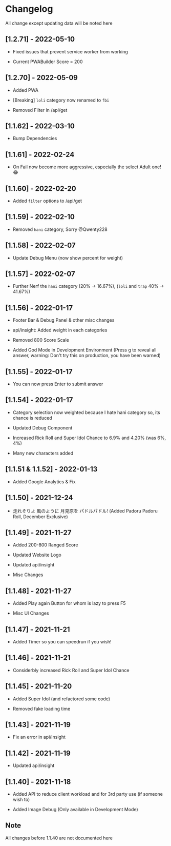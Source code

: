# Changelog

All change except updating data will be noted here

## [1.2.71] - 2022-05-10

- Fixed issues that prevent service worker from working

- Current PWABuilder Score = 200

## [1.2.70] - 2022-05-09

- Added PWA

- [Breaking] `loli` category now renamed to `fbi`

- Removed Filter in /api/get

## [1.1.62] - 2022-03-10

- Bump Dependencies

## [1.1.61] - 2022-02-24

- On Fail now become more aggressive, especially the select Adult one! 😂

## [1.1.60] - 2022-02-20

- Added `filter` options to /api/get

## [1.1.59] - 2022-02-10

- Removed `hani` category, Sorry @Qwenty228

## [1.1.58] - 2022-02-07

- Update Debug Menu (now show percent for weight)

## [1.1.57] - 2022-02-07

- Further Nerf the `hani` category (20% -> 16.67%), (`loli` and `trap` 40% -> 41.67%)

## [1.1.56] - 2022-01-17

- Footer Bar & Debug Panel & other misc changes

- api/insight: Added weight in each categories

- Removed 800 Score Scale

- Added God Mode in Development Environment (Press g to reveal all answer, warning: Don't try this on production, you have been warned)

## [1.1.55] - 2022-01-17

- You can now press Enter to submit answer

## [1.1.54] - 2022-01-17

- Category selection now weighted because I hate hani category so, its chance is reduced

- Updated Debug Component

- Increased Rick Roll and Super Idol Chance to 6.9% and 4.20% (was 6%, 4%)

- Many new characters added

## [1.1.51 & 1.1.52] - 2022-01-13

- Added Google Analytics & Fix

## [1.1.50] - 2021-12-24

- 走れそりよ 風のように 月見原を パドルパドル! (Added Padoru Padoru Roll, December Exclusive)

## [1.1.49] - 2021-11-27

- Added 200-800 Ranged Score

- Updated Website Logo

- Updated api/insight

- Misc Changes

## [1.1.48] - 2021-11-27

- Added Play again Button for whom is lazy to press F5

- Misc UI Changes

## [1.1.47] - 2021-11-21

- Added Timer so you can speedrun if you wish!

## [1.1.46] - 2021-11-21

- Considerbly increased Rick Roll and Super Idol Chance

## [1.1.45] - 2021-11-20

- Added Super Idol (and refactored some code)

- Removed fake loading time

## [1.1.43] - 2021-11-19

- Fix an error in api/insight

## [1.1.42] - 2021-11-19

- Updated api/insight

## [1.1.40] - 2021-11-18

- Added API to reduce client workload and for 3rd party use (if someone wish to)

- Added Image Debug (Only available in Development Mode)

## Note

All changes before 1.1.40 are not documented here
